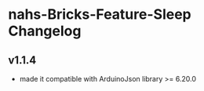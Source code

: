 # nahs-Bricks-Feature-Sleep Changelog

## v1.1.4

  * made it compatible with ArduinoJson library >= 6.20.0